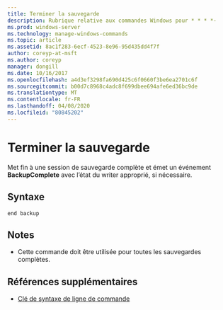```yaml
---
title: Terminer la sauvegarde
description: Rubrique relative aux commandes Windows pour * * * *-
ms.prod: windows-server
ms.technology: manage-windows-commands
ms.topic: article
ms.assetid: 8ac1f283-6ecf-4523-8e96-95d435dd4f7f
author: coreyp-at-msft
ms.author: coreyp
manager: dongill
ms.date: 10/16/2017
ms.openlocfilehash: a4d3ef3298fa690d425c6f0660f3be6ea2701c6f
ms.sourcegitcommit: b00d7c8968c4adc8f699dbee694afe6ed36bc9de
ms.translationtype: MT
ms.contentlocale: fr-FR
ms.lasthandoff: 04/08/2020
ms.locfileid: "80845202"
---
```

# <a name="end-backup"></a>Terminer la sauvegarde




Met fin à une session de sauvegarde complète et émet un événement **BackupComplete** avec l’état du writer approprié, si nécessaire.

## <a name="syntax"></a>Syntaxe

```
end backup
```

## <a name="remarks"></a>Notes

-   Cette commande doit être utilisée pour toutes les sauvegardes complètes.

## <a name="additional-references"></a>Références supplémentaires

- [Clé de syntaxe de ligne de commande](command-line-syntax-key.md)